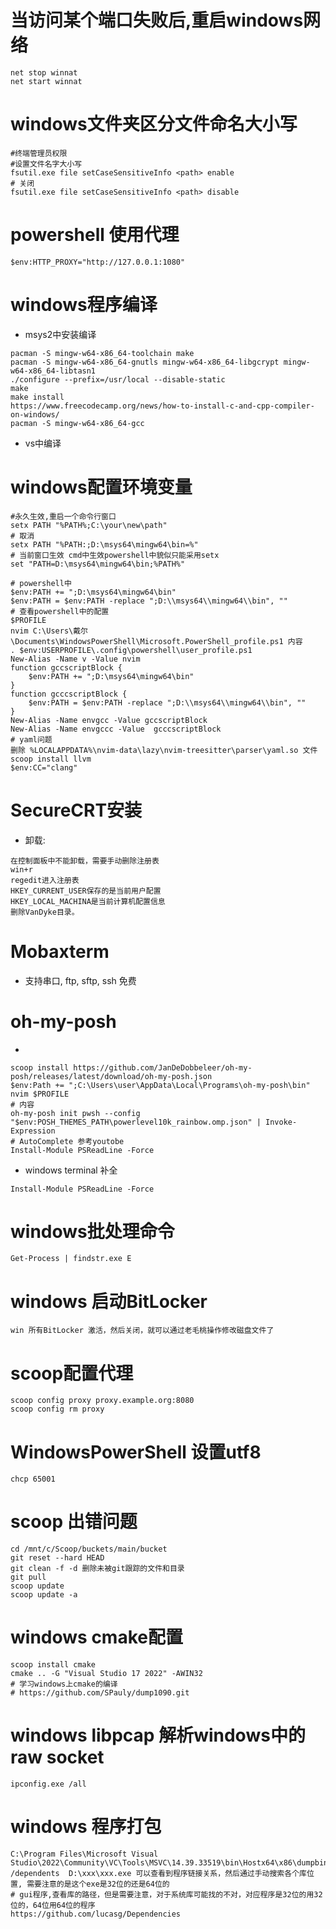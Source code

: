 # 当访问某个端口失败后,重启windows网络

```
net stop winnat
net start winnat
```

# windows文件夹区分文件命名大小写

```
#终端管理员权限
#设置文件名字大小写
fsutil.exe file setCaseSensitiveInfo <path> enable
# 关闭
fsutil.exe file setCaseSensitiveInfo <path> disable
```

# powershell 使用代理

```
$env:HTTP_PROXY="http://127.0.0.1:1080"
```

# windows程序编译

- msys2中安装编译

```
pacman -S mingw-w64-x86_64-toolchain make
pacman -S mingw-w64-x86_64-gnutls mingw-w64-x86_64-libgcrypt mingw-w64-x86_64-libtasn1
./configure --prefix=/usr/local --disable-static
make
make install
https://www.freecodecamp.org/news/how-to-install-c-and-cpp-compiler-on-windows/
pacman -S mingw-w64-x86_64-gcc
```

- vs中编译

# windows配置环境变量

```
#永久生效,重启一个命令行窗口
setx PATH "%PATH%;C:\your\new\path"
# 取消
setx PATH "%PATH:;D:\msys64\mingw64\bin=%"
# 当前窗口生效 cmd中生效powershell中貌似只能采用setx
set "PATH=D:\msys64\mingw64\bin;%PATH%"

# powershell中
$env:PATH += ";D:\msys64\mingw64\bin"
$env:PATH = $env:PATH -replace ";D:\\msys64\\mingw64\\bin", ""
# 查看powershell中的配置
$PROFILE 
nvim C:\Users\戴尔\Documents\WindowsPowerShell\Microsoft.PowerShell_profile.ps1 内容
. $env:USERPROFILE\.config\powershell\user_profile.ps1
New-Alias -Name v -Value nvim
function gccscriptBlock {
    $env:PATH += ";D:\msys64\mingw64\bin"
}
function gcccscriptBlock {
    $env:PATH = $env:PATH -replace ";D:\\msys64\\mingw64\\bin", ""
}
New-Alias -Name envgcc -Value gccscriptBlock
New-Alias -Name envgccc -Value  gcccscriptBlock
# yaml问题
删除 %LOCALAPPDATA%\nvim-data\lazy\nvim-treesitter\parser\yaml.so 文件
scoop install llvm
$env:CC="clang"
```

# SecureCRT安装

- 卸载:

```
在控制面板中不能卸载，需要手动删除注册表
win+r
regedit进入注册表
HKEY_CURRENT_USER保存的是当前用户配置
HKEY_LOCAL_MACHINA是当前计算机配置信息
删除VanDyke目录。
```

# Mobaxterm

- 支持串口, ftp, sftp, ssh 免费

# oh-my-posh

-

```
scoop install https://github.com/JanDeDobbeleer/oh-my-posh/releases/latest/download/oh-my-posh.json
$env:Path += ";C:\Users\user\AppData\Local\Programs\oh-my-posh\bin"
nvim $PROFILE
# 内容
oh-my-posh init pwsh --config "$env:POSH_THEMES_PATH\powerlevel10k_rainbow.omp.json" | Invoke-Expression
# AutoComplete 参考youtobe
Install-Module PSReadLine -Force
```

- windows terminal 补全

```
Install-Module PSReadLine -Force
```

# windows批处理命令

```
Get-Process | findstr.exe E
```

# windows 启动BitLocker

```
win 所有BitLocker 激活，然后关闭，就可以通过老毛桃操作修改磁盘文件了
```

# scoop配置代理

```
scoop config proxy proxy.example.org:8080
scoop config rm proxy
```

# WindowsPowerShell 设置utf8

```
chcp 65001
```

# scoop 出错问题

```
cd /mnt/c/Scoop/buckets/main/bucket
git reset --hard HEAD
git clean -f -d 删除未被git跟踪的文件和目录
git pull
scoop update
scoop update -a
```

# windows cmake配置

```
scoop install cmake
cmake .. -G "Visual Studio 17 2022" -AWIN32
# 学习windows上cmake的编译
# https://github.com/SPauly/dump1090.git
```

# windows libpcap 解析windows中的raw socket

```
ipconfig.exe /all
```

# windows 程序打包

```
C:\Program Files\Microsoft Visual Studio\2022\Community\VC\Tools\MSVC\14.39.33519\bin\Hostx64\x86\dumpbin.exe /dependents  D:\xxx\xxx.exe 可以查看到程序链接关系，然后通过手动搜索各个库位置, 需要注意的是这个exe是32位的还是64位的
# gui程序,查看库的路径，但是需要注意，对于系统库可能找的不对，对应程序是32位的用32位的，64位用64位的程序
https://github.com/lucasg/Dependencies
```
